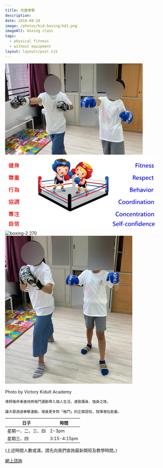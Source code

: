 ```yaml
---
title: 兒童拳擊
description: 
date: 2018-08-24
image: /photos/kid-boxing/kd1.png
imageAlt: boxing class
tags:
  - physical fitness
  - without equipment
layout: layouts/post.njk
---
```

![boxing 600](/photos/kid-boxing/kd2.png)
![boxing-4 600](/photos/kid-boxing/kd-5.jpg)
![boxing-2 270](/photos/kid-boxing/kd4.png) ![boxing-3 270](/photos/kid-boxing/kd3.png)

<figcaption> Photo by Victory Kidult Academy </figcaption>


```diff-js
導師循序漸進地將格鬥運動帶入個人生活，達致護身、強身之效。

讓大眾透過拳擊運動，增進更多對「格鬥」的正面認知，發揮潛在能量。
```

| 日子  | 時間  |
| --- | --- |
| 星期一、二、三、四  | 2-3pm  |
| 星期三、四  | 3:15-4:15pm  |

(上述時間人數或滿，請先向我們查詢最新開班及教學時間。)

<a href="https://bit.ly/3wxJa1P" class="button">網上諮詢</a>